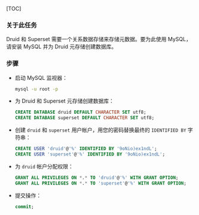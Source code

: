 [TOC]

### 关于此任务

Druid 和 Superset 需要一个关系数据存储来存储元数据。要为此使用 MySQL，请安装 MySQL 并为 Druid 元存储创建数据库。

### 步骤

- 启动 MySQL 监视器：

    ```bash
    mysql -u root -p
    ```

- 为 Druid 和 Superset 元存储创建数据库：

    ```sql
    CREATE DATABASE druid DEFAULT CHARACTER SET utf8;
    CREATE DATABASE superset DEFAULT CHARACTER SET utf8;
    ```

- 创建 `druid` 和 `superset` 用户帐户，用您的密码替换最终的 `IDENTIFIED BY` 字符串：

    ```sql
    CREATE USER 'druid'@'%' IDENTIFIED BY '9oNio)ex1ndL';
    CREATE USER 'superset'@'%' IDENTIFIED BY '9oNio)ex1ndL';
    ```

- 为 `druid` 帐户分配权限：

    ```sql
    GRANT ALL PRIVILEGES ON *.* TO 'druid'@'%' WITH GRANT OPTION;
    GRANT ALL PRIVILEGES ON *.* TO 'superset'@'%' WITH GRANT OPTION;
    ```

- 提交操作：

    ```sql
    commit;
    ```
